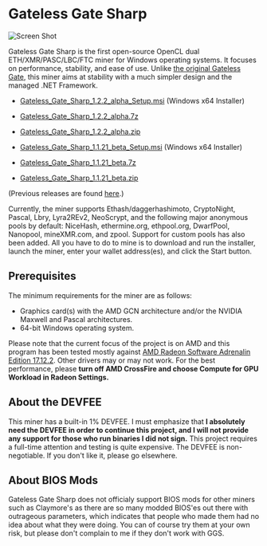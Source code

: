 # Gateless Gate Sharp

![Screen Shot](https://i.imgur.com/s7UWtVh.png)

Gateless Gate Sharp is the first open-source OpenCL dual ETH/XMR/PASC/LBC/FTC miner for Windows operating systems. It focuses on performance, stability, and ease of use.
Unlike [the original Gateless Gate](https://github.com/zawawawa/gatelessgate), this miner aims at stability with a much simpler design and the managed .NET Framework.

* [Gateless_Gate_Sharp_1.2.2_alpha_Setup.msi](https://github.com/zawawawa/GatelessGateSharp/releases/download/v1.2.2-alpha/Gateless_Gate_Sharp_1.2.2_alpha_Setup.msi) (Windows x64 Installer)
* [Gateless_Gate_Sharp_1.2.2_alpha.7z](https://github.com/zawawawa/GatelessGateSharp/releases/download/v1.2.2-alpha/Gateless_Gate_Sharp_1.2.2_alpha.7z)
* [Gateless_Gate_Sharp_1.2.2_alpha.zip](https://github.com/zawawawa/GatelessGateSharp/releases/download/v1.2.2-alpha/Gateless_Gate_Sharp_1.2.21_alpha.zip)

* [Gateless_Gate_Sharp_1.1.21_beta_Setup.msi](https://github.com/zawawawa/GatelessGateSharp/releases/download/v1.1.21-beta/Gateless_Gate_Sharp_1.1.21_beta_Setup.msi) (Windows x64 Installer)
* [Gateless_Gate_Sharp_1.1.21_beta.7z](https://github.com/zawawawa/GatelessGateSharp/releases/download/v1.1.21-beta/Gateless_Gate_Sharp_1.1.21_beta.7z)
* [Gateless_Gate_Sharp_1.1.21_beta.zip](https://github.com/zawawawa/GatelessGateSharp/releases/download/v1.1.21-beta/Gateless_Gate_Sharp_1.1.21_beta.zip)

(Previous releases are found [here](https://github.com/zawawawa/GatelessGateSharp/releases).)

Currently, the miner supports Ethash/daggerhashimoto, CryptoNight, Pascal, Lbry, Lyra2REv2, NeoScrypt, and the following major anonymous pools by default: NiceHash, ethermine.org, ethpool.org, DwarfPool, Nanopool, mineXMR.com, and zpool. Support for custom pools has also been added. All you have to do to mine is to download and run the installer, launch the miner, enter your wallet address(es), and click the Start button.

## Prerequisites

The minimum requirements for the miner are as follows:

* Graphics card(s) with the AMD GCN architecture and/or the NVIDIA Maxwell and Pascal architectures.
* 64-bit Windows operating system.

Please note that the current focus of the project is on AMD and this program has been tested mostly against [AMD Radeon Software Adrenalin Edition 17.12.2](http://support.amd.com/en-us/kb-articles/Pages/Radeon-Software-Adrenalin-Edition-17.12.2-Release-Notes.aspx). Other drivers may or may not work. For the best performance, please **turn off AMD CrossFire and choose Compute for GPU Workload in Radeon Settings.**

## About the DEVFEE

This miner has a built-in 1% DEVFEE. I must emphasize that **I absolutely need the DEVFEE in order to continue this project, and I will not provide any support for those who run binaries I did not sign.** This project requires a full-time attention and testing is quite expensive. The DEVFEE is non-negotiable. If you don't like it, please go elsewhere.

## About BIOS Mods

Gateless Gate Sharp does not officialy support BIOS mods for other miners such as Claymore's as there are so many modded BIOS'es out there with outrageous parameters, which indicates that people who made them had no idea about what they were doing. You can of course try them at your own risk, but please don't complain to me if they don't work with GGS.
